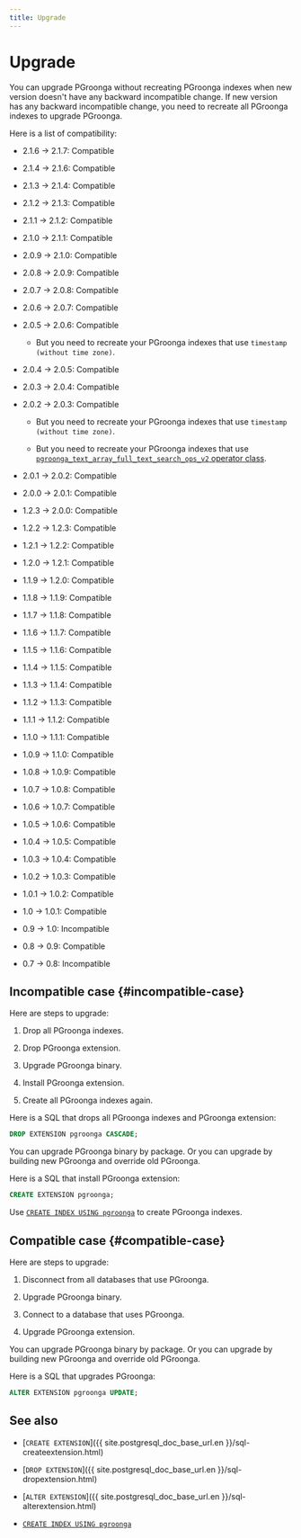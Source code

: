 ```yaml
---
title: Upgrade
---
```


# Upgrade

You can upgrade PGroonga without recreating PGroonga indexes when new version doesn't have any backward incompatible change. If new version has any backward incompatible change, you need to recreate all PGroonga indexes to upgrade PGroonga.

Here is a list of compatibility:

  * 2.1.6 -> 2.1.7: Compatible

  * 2.1.4 -> 2.1.6: Compatible

  * 2.1.3 -> 2.1.4: Compatible

  * 2.1.2 -> 2.1.3: Compatible

  * 2.1.1 -> 2.1.2: Compatible

  * 2.1.0 -> 2.1.1: Compatible

  * 2.0.9 -> 2.1.0: Compatible

  * 2.0.8 -> 2.0.9: Compatible

  * 2.0.7 -> 2.0.8: Compatible

  * 2.0.6 -> 2.0.7: Compatible

  * 2.0.5 -> 2.0.6: Compatible

    * But you need to recreate your PGroonga indexes that use `timestamp (without time zone)`.

  * 2.0.4 -> 2.0.5: Compatible

  * 2.0.3 -> 2.0.4: Compatible

  * 2.0.2 -> 2.0.3: Compatible

    * But you need to recreate your PGroonga indexes that use `timestamp (without time zone)`.

    * But you need to recreate your PGroonga indexes that use [`pgroonga_text_array_full_text_search_ops_v2` operator class][text-array-full-text-search-ops-v2].

  * 2.0.1 -> 2.0.2: Compatible

  * 2.0.0 -> 2.0.1: Compatible

  * 1.2.3 -> 2.0.0: Compatible

  * 1.2.2 -> 1.2.3: Compatible

  * 1.2.1 -> 1.2.2: Compatible

  * 1.2.0 -> 1.2.1: Compatible

  * 1.1.9 -> 1.2.0: Compatible

  * 1.1.8 -> 1.1.9: Compatible

  * 1.1.7 -> 1.1.8: Compatible

  * 1.1.6 -> 1.1.7: Compatible

  * 1.1.5 -> 1.1.6: Compatible

  * 1.1.4 -> 1.1.5: Compatible

  * 1.1.3 -> 1.1.4: Compatible

  * 1.1.2 -> 1.1.3: Compatible

  * 1.1.1 -> 1.1.2: Compatible

  * 1.1.0 -> 1.1.1: Compatible

  * 1.0.9 -> 1.1.0: Compatible

  * 1.0.8 -> 1.0.9: Compatible

  * 1.0.7 -> 1.0.8: Compatible

  * 1.0.6 -> 1.0.7: Compatible

  * 1.0.5 -> 1.0.6: Compatible

  * 1.0.4 -> 1.0.5: Compatible

  * 1.0.3 -> 1.0.4: Compatible

  * 1.0.2 -> 1.0.3: Compatible

  * 1.0.1 -> 1.0.2: Compatible

  * 1.0 -> 1.0.1: Compatible

  * 0.9 -> 1.0: Incompatible

  * 0.8 -> 0.9: Compatible

  * 0.7 -> 0.8: Incompatible

## Incompatible case {#incompatible-case}

Here are steps to upgrade:

  1. Drop all PGroonga indexes.

  1. Drop PGroonga extension.

  1. Upgrade PGroonga binary.

  1. Install PGroonga extension.

  1. Create all PGroonga indexes again.

Here is a SQL that drops all PGroonga indexes and PGroonga extension:

```sql
DROP EXTENSION pgroonga CASCADE;
```

You can upgrade PGroonga binary by package. Or you can upgrade by building new PGroonga and override old PGroonga.

Here is a SQL that install PGroonga extension:

```sql
CREATE EXTENSION pgroonga;
```

Use [`CREATE INDEX USING pgroonga`](../reference/create-index-using-pgroonga.html) to create PGroonga indexes.

## Compatible case {#compatible-case}

Here are steps to upgrade:

  1. Disconnect from all databases that use PGroonga.

  1. Upgrade PGroonga binary.

  1. Connect to a database that uses PGroonga.

  1. Upgrade PGroonga extension.

You can upgrade PGroonga binary by package. Or you can upgrade by building new PGroonga and override old PGroonga.

Here is a SQL that upgrades PGroonga:

```sql
ALTER EXTENSION pgroonga UPDATE;
```

## See also

  * [`CREATE EXTENSION`]({{ site.postgresql_doc_base_url.en }}/sql-createextension.html)

  * [`DROP EXTENSION`]({{ site.postgresql_doc_base_url.en }}/sql-dropextension.html)

  * [`ALTER EXTENSION`]({{ site.postgresql_doc_base_url.en }}/sql-alterextension.html)

  * [`CREATE INDEX USING pgroonga`](../reference/create-index-using-pgroonga.html)

[text-array-full-text-search-ops-v2]:../reference/#text-array-full-text-search-ops-v2
